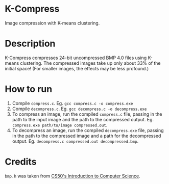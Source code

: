 # K-Compress
Image compression with K-means clustering.

# Description
K-Compress compresses 24-bit uncompressed BMP 4.0 files using K-means clustering. The compressed images take up only about 33% of the initial space! (For smaller images, the effects may be less profound.)

# How to run
1. Compile `compress.c`. Eg. `gcc compress.c -o compress.exe`
2. Compile `decompress.c`. Eg. `gcc decompress.c -o decompress.exe`
3. To compress an image, run the compiled `compress.c` file, passing in the path to the input image and the path to the compressed output. 
Eg. `compress.exe path/to/image compressed.out`.
4. To decompress an image, run the compiled `decompress.exe` file, passing in the path to the compressed image and a path for the decompressed output. 
Eg. `decompress.c compressed.out decompressed.bmp`.

# Credits
`bmp.h` was taken from [CS50's Introduction to Computer Science](https://www.edx.org/course/introduction-computer-science-harvardx-cs50x).
